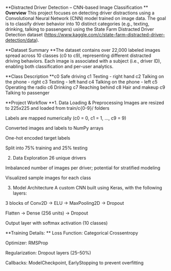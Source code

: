 **Distracted Driver Detection – CNN-based Image Classification
**
**Overview**
This project focuses on detecting driver distractions using a Convolutional Neural Network (CNN) model trained on image data. The goal is to classify driver behavior into 10 distinct categories (e.g., texting, drinking, talking to passengers) using the State Farm Distracted Driver Detection dataset (https://www.kaggle.com/c/state-farm-distracted-driver-detection/data).

**Dataset Summary
**The dataset contains over 22,000 labeled images spread across 10 classes (c0 to c9), representing different distracted driving behaviors. Each image is associated with a subject (i.e., driver ID), enabling both classification and per-user analytics.


**Class	Description
**c0	Safe driving
c1	Texting - right hand
c2	Talking on the phone - right
c3	Texting - left hand
c4	Talking on the phone - left
c5	Operating the radio
c6	Drinking
c7	Reaching behind
c8	Hair and makeup
c9	Talking to passenger

**Project Workflow
**1. Data Loading & Preprocessing
Images are resized to 225x225 and loaded from train/c{0-9}/ folders

Labels are mapped numerically (c0 = 0, c1 = 1, ..., c9 = 9)

Converted images and labels to NumPy arrays

One-hot encoded target labels

Split into 75% training and 25% testing

2. Data Exploration
26 unique drivers

Imbalanced number of images per driver; potential for stratified modeling

Visualized sample images for each class

3. Model Architecture
A custom CNN built using Keras, with the following layers:

3 blocks of Conv2D → ELU → MaxPooling2D → Dropout

Flatten → Dense (256 units) → Dropout

Output layer with softmax activation (10 classes)

**Training Details:
**
Loss Function: Categorical Crossentropy

Optimizer: RMSProp

Regularization: Dropout layers (25–50%)

Callbacks: ModelCheckpoint, EarlyStopping to prevent overfitting
